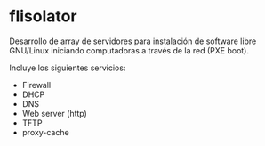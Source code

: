 # flisolator
Desarrollo de array de servidores para instalación de software libre GNU/Linux iniciando computadoras a través de la red (PXE boot).

Incluye los siguientes servicios:
 * Firewall
 * DHCP
 * DNS
 * Web server (http)
 * TFTP
 * proxy-cache
